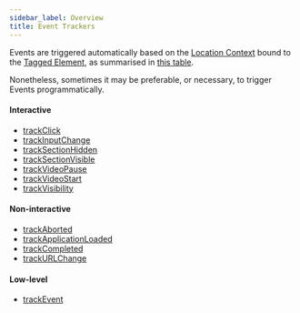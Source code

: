 ```yaml
---
sidebar_label: Overview
title: Event Trackers
---
```


Events are triggered automatically based on the [Location Context](/taxonomy/reference/location-contexts/overview.md) bound to the [Tagged Element](/tracking/core-concepts/tagging.md#tagged-elements), as summarised in [this table](/tracking/api-reference/locationTaggers/tagLocation.md#events).

Nonetheless, sometimes it may be preferable, or necessary, to trigger Events programmatically.

#### Interactive
- [trackClick](/tracking/api-reference/eventTrackers/trackClick.md)
- [trackInputChange](/tracking/api-reference/eventTrackers/trackInputChange.md)
- [trackSectionHidden](/tracking/api-reference/eventTrackers/trackSectionHidden.md)
- [trackSectionVisible](/tracking/api-reference/eventTrackers/trackSectionVisible.md)
- [trackVideoPause](/tracking/api-reference/eventTrackers/trackVideoPause.md)
- [trackVideoStart](/tracking/api-reference/eventTrackers/trackVideoStart.md)
- [trackVisibility](/tracking/api-reference/eventTrackers/trackVisibility.md)

#### Non-interactive
- [trackAborted](/tracking/api-reference/eventTrackers/trackAborted.md)
- [trackApplicationLoaded](/tracking/api-reference/eventTrackers/trackApplicationLoaded.md)
- [trackCompleted](/tracking/api-reference/eventTrackers/trackCompleted.md)
- [trackURLChange](/tracking/api-reference/eventTrackers/trackURLChange.md)

#### Low-level
- [trackEvent](/tracking/api-reference/eventTrackers/trackEvent.md)
